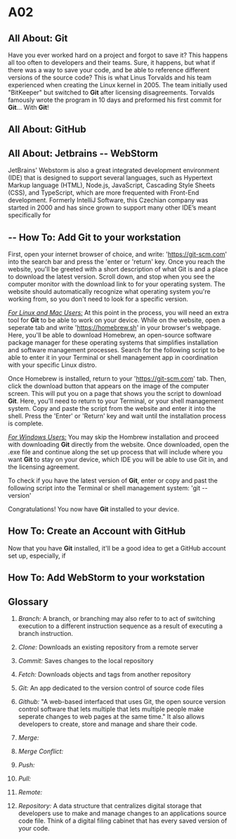 # A02

**All About: **Git****
-- 
Have you ever worked hard on a project and forgot to save it? This happens all too often to developers and their teams. Sure, it happens, but what if there was a way to save your code, and be able to reference different versions of the source code? This is what Linus Torvalds and his team experienced when creating the Linux kernel in 2005. The team initially used "BitKeeper" but switched to **Git** after licensing disagreements. Torvalds famously wrote the program in 10 days and preformed his first commit for **Git**... With **Git**! 

**All About: GitHub**
--

**All About: Jetbrains -- WebStorm**
-- 
JetBrains' Webstorm is also a great integrated development environment (IDE) that is designed to support several languages, such as Hypertext Markup language (HTML), Node.js, JavaScript, Cascading Style Sheets (CSS), and TypeScript, which are more frequented with Front-End development. Formerly IntelliJ Software, this Czechian company was started in 2000 and has since grown to support many other IDE’s meant specifically for 

--
**How To: Add Git to your workstation**
--

First, open your internet browser of choice, and write: 'https://git-scm.com' into the search bar and press the 'enter or 'return' key. Once you reach the website, you'll be greeted with a short description of what Git is and a place to download the latest version. Scroll down, and stop when you see the computer monitor with the download link to for your operating system. The website should automatically recognize what operating system you're working from, so you don't need to look for a specific version.

<ins>*For Linux and Mac Users:*</ins> At this point in the process, you will need an extra tool for **Git** to be able to work on your device. While on the website, open a seperate tab and write 'https://homebrew.sh' in your browser's webpage. Here, you'll be able to download Homebrew, an open-source software package manager for these operating systems that simplifies installation and software management processes. Search for the following script to be able to enter it in your Terminal or shell management app in coordination with your specific Linux distro. 

Once Homebrew is installed, return to your 'https://git-scm.com' tab. Then, click the download button that appears on the image of the computer screen. This will put you on a page that shows you the script to download **Git**. Here, you'll need to return to your Terminal, or your shell management system. Copy and paste the script from the website and enter it into the shell. Press the 'Enter' or 'Return' key and wait until the installation process is complete. 

<ins>*For Windows Users:*</ins> You may skip the Hombrew installation and proceed with downloading **Git** directly from the website. Once downloaded, open the .exe file and continue along the set up process that will include where you want **Git** to stay on your device, which IDE you will be able to use Git in, and the licensing agreement. 

To check if you have the latest version of **Git**, enter or copy and past the following script into the Terminal or shell management system: 'git --version'

Congratulations! You now have **Git** installed to your device. 

**How To: Create an Account with GitHub**
-- 
Now that you have **Git** installed, it'll be a good idea to get a GitHub account set up, especially, if 

**How To: Add WebStorm to your workstation**
--


**Glossary**
--
1. *Branch:* A branch, or branching may also refer to to act of switching execution to a different instruction sequence as a result of executing a branch instruction.
   
3. *Clone:* Downloads an existing repository from a remote server
   
5. *Commit:* Saves changes to the local repository
   
7. *Fetch:* Downloads objects and tags from another repository
   
9. *Git:* An app dedicated to the version control of source code files
    
11. *Github:* "A web-based interfaced that uses Git, the open source version control software that lets multiple that lets multiple people make seperate changes to web pages at the same time." It also allows developers to create, store and manage and share their code.
    
13. *Merge:*
    
15. *Merge Conflict:*
    
17. *Push:*
    
19. *Pull:*
    
21. *Remote:*
    
23. *Repository:* A data structure that centralizes digital storage that developers use to make and manage changes to an applications source code file. Think of a digital filing cabinet that has every saved version of your code.

